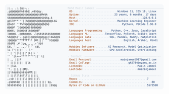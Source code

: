 <picture>
  <source srcset="https://raw.githubusercontent.com/mmazinjameel/mmazinjameel/main/dark_mode.svg?v=1747883194" media="(prefers-color-scheme: dark)">
  <img src="https://raw.githubusercontent.com/mmazinjameel/mmazinjameel/main/light_mode.svg?v=1747883194">
</picture>
